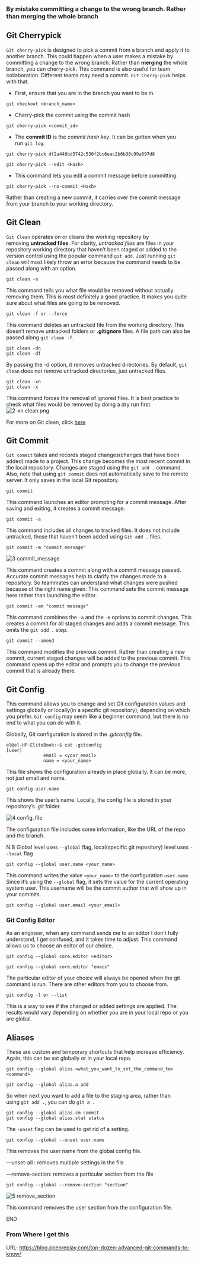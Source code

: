 
### By mistake committing a change to the wrong branch. Rather than merging the whole branch

## Git Cherrypick

`Git cherry-pick` is designed to pick a commit from a branch and apply it to another branch. This could happen when a user makes a mistake by committing a change to the wrong branch. Rather than **merging** the whole branch, you can cherry-pick. This command is also useful for team collaboration. Different teams may need a commit. `Git Cherry-pick` helps with that.
-   First, ensure that you are in the branch you want to be in.
``` 
git checkout <branch_name>
```
-   Cherry-pick the commit using the commit hash
```
git cherry-pick <commit_id>
```
- The **commit ID** is the _commit hash key_. It can be gotten when you run `git log`.
```
git cherry-pick df2a446bd3742c530f2bc6eac2b6b38c99a697d8
```

```
git cherry-pick --edit <Hash>
```

- This command lets you edit a commit message before committing.
```
git cherry-pick --no-commit <Hash>
```

Rather than creating a new commit, it carries over the commit message from your branch to your working directory.

## Git Clean

`Git Clean` operates on or cleans the working repository by removing **untracked files**. For clarity, _untracked files_ are files in your repository working directory that haven’t been staged or added to the version control using the popular command `git add`. Just running `git clean` will most likely throw an error because the command needs to be passed along with an option.
```
git clean -n
```
This command tells you what file would be removed without actually removing them. This is most definitely a good practice. It makes you quite sure about what files are going to be removed.
```
git clean -f or --force
```
This command deletes an untracked file from the working directory. This doesn’t remove untracked folders or **.gitignore** files. A file path can also be passed along `git clean -f`.
```
git clean -dn
git clean -df
```
By passing the -d option, it removes untracked directories. By default, `git clean` does not remove untracked directories, just untracked files.
```
git clean -xn
git clean -x
```
This command forces the removal of ignored files. It is best practice to check what files would be removed by doing a dry run first.
![2-xn clean.png](https://blog.openreplay.com/images/top-dozen-advanced-git-commands-to-know/images/image02.png)

For more on Git clean, click [here](https://www.git-scm.com/docs/git-clean)

## Git Commit

`Git commit` takes and records staged changes(changes that have been added) made to a project. This change becomes the most recent commit in the local repository. Changes are staged using the `git add .` command. Also, note that using `git commit` does not automatically save to the remote server. It only saves in the local Git repository.
```
git commit
```
This command launches an editor prompting for a commit message. After saving and exiting, it creates a commit message.
```
git commit -a
```
This command includes all changes to tracked files. It does not include untracked, those that haven’t been added using `Git add .` files.
```
git commit -m "commit message"
```

![3 commit_message](https://blog.openreplay.com/images/top-dozen-advanced-git-commands-to-know/images/image03.jpg)

This command creates a commit along with a commit message passed. Accurate commit messages help to clarify the changes made to a repository. So teammates can understand what changes were pushed because of the right name given. This command sets the commit message here rather than launching the editor.
```
git commit -am "commit message"
```
This command combines the `-a` and the `-m` options to commit changes. This creates a commit for all staged changes and adds a commit message. This omits the `git add .` step.
```
git commit --amend
```
This command modifies the previous commit. Rather than creating a new commit, current staged changes will be added to the previous commit. This command opens up the editor and prompts you to change the previous commit that is already there.

## Git Config

This command allows you to change and set Git configuration values and settings globally or locally(in a specific git repository), depending on which you prefer. `Git config` may seem like a beginner command, but there is no end to what you can do with it.

Globally, Git configuration is stored in the _.gitconfig_ file.
```
el@el-HP-EliteBook:~$ cat .gitconfig
[user]
              email = <your_email>
              name = <your_name>
```
This file shows the configuration already in place globally. It can be more, not just email and name.
```
git config user.name
```
This shows the user’s name.
Locally, the config file is stored in your repository’s _.git_ folder.

![4 config_file](https://blog.openreplay.com/images/top-dozen-advanced-git-commands-to-know/images/image04.png)

The configuration file includes some information, like the URL of the repo and the branch.

N.B Global level uses `--global` flag, local(specific git repository) level uses `--local` flag
```
git config --global user.name <your_name>
```
This command writes the value `<your_name>` to the configuration `user.name`. Since it’s using the `--global` flag, it sets the value for the current operating system user. This username will be the commit author that will show up in your commits.
```
git config --global user.email <your_email>
```

### Git Config Editor

As an engineer, when any command sends me to an editor I don’t fully understand, I get confused, and it takes time to adjust. This command allows us to choose an editor of our choice.

```
git config --global core.editor <editor>
```

```
git config --global core.editor "emacs"
```
The particular editor of your choice will always be opened when the git command is run. There are other editors from you to choose from.
```
git config -l or --list
```
This is a way to see if the changed or added settings are applied. The results would vary depending on whether you are in your local repo or you are global.

## Aliases

These are custom and temporary shortcuts that help increase efficiency. Again, this can be set globally or in your local repo.
```
git config --global alias.<what_you_want_to_set_the_command_to> <command>
```

```
git config --global alias.a add
```

So when next you want to add a file to the staging area, rather than using `git add .`, you can do `git a .`
```
git config --global alias.cm commit
git config --global alias.stat status
```
The `-unset` flag can be used to get rid of a setting.
```
git config --global --unset user.name
```
This removes the user name from the global config file.

—unset-all : removes multiple settings in the file

—remove-section: removes a particular section from the file

```
git config --global --remove-section "section"
```

![5 remove_section](https://blog.openreplay.com/images/top-dozen-advanced-git-commands-to-know/images/image05.png)

This command removes the user section from the configuration file.

END

### From Where I get this
URL: https://blog.openreplay.com/top-dozen-advanced-git-commands-to-know/